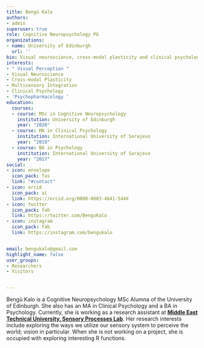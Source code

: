 ```yaml
---
title: Bengü Kalo
authors:
- admin
superuser: true
role: Cognitive Neuropsychology PG
organizations:
- name: University of Edinburgh
  url: ''
bio: Visual neuroscience, cross-modal plasticity and clinical psychology enthusiast.
interests:
- " Visual Perception "
- Visual Neuroscience
- Cross-modal Plasticity
- Multisensory Integration
- Clinical Psychology
- 'Psychopharmacology '
education:
  courses:
  - course: MSc in Cognitive Neuropsychology
    institution: University of Edinburgh
    year: "2020"
  - course: MA in Clinical Psychology
    institution: International University of Sarajevo
    year: "2019"
  - course: BA in Psychology
    institution: International University of Sarajevo
    year: "2017"
social:
- icon: envelope
  icon_pack: fas
  link: "#contact"
- icon: orcid
  icon_pack: ai
  link: https://orcid.org/0000-0003-4641-544X
- icon: twitter
  icon_pack: fab
  link: https://twitter.com/BenguKalo
- icon: instagram
  icon_pack: fab
  link: https://instagram.com/bengukalo


email: bengukalo@gmail.com
highlight_name: false
user_groups:
- Researchers
- Visitors


---
```

   <p style="text-align:left;"> Bengü Kalo is a Cognitive Neuropsychology MSc Alumna of the University of Edinburgh. She also has an MA in Clinical Psychology and a BA in Psychology. Currently, she is working as a research assistant at <a style="font-weight:bold" href="https://twitter.com/metusense" target="_blank">Middle East Technical University, Sensory Processes Lab</a>. Her research interests include exploring the ways we utilize our sensory system to perceive the world; vision in particular.
   When she is not working on a project, she is occupied with exploring interesting R functions. </p>
